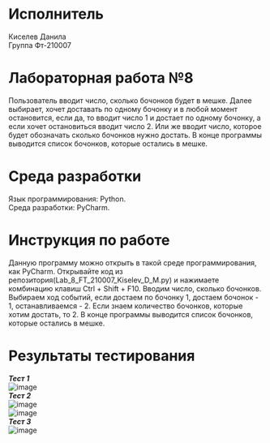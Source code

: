 # Исполнитель 
Киселев Данила  
Группа Фт-210007  
# Лабораторная работа №8 
Пользователь вводит число, сколько бочонков будет в мешке. Далее выбирает, хочет доставать по одному бочонку и в любой момент остановится, если да, то вводит число 1 и достает по одному бочонку, а если хочет остановиться вводит число 2. Или же вводит число, которое будет обозначать сколько бочонков нужно достать. В конце программы выводится список бочонков, которые остались в мешке.  
# Среда разработки 
Язык программирования: Python.  
Среда разработки: PyCharm.  
# Инструкция по работе  
Данную программу можно открыть в такой среде программирования, как PyCharm. Открывайте код из репозитория(Lab_8_FT_210007_Kiselev_D_M.py) и нажимаете комбинацию клавиш Ctrl + Shift + F10. Вводим число, сколько бочонков. Выбираем ход событий, если достаем по бочонку 1, достаем бочонок - 1, останавливаемся - 2. Если знаем количество бочонков, которые хотим достать, то 2. В конце программы выводится список бочонков, которые остались в мешке.  
# Результаты тестирования
***Тест 1***  
![image](https://user-images.githubusercontent.com/112878064/199043854-74a1c2c4-601b-46c8-a890-ca23e052cc6c.png)  
***Тест 2***    
![image](https://user-images.githubusercontent.com/112878064/199044518-a5e15a61-d7d5-4e67-a0fa-67e9fbd617d7.png)  
![image](https://user-images.githubusercontent.com/112878064/199044571-1d4d15cd-2912-4994-ac33-64aff2bfd25b.png)  
***Тест 3***    
![image](https://user-images.githubusercontent.com/112878064/199045407-d5d289fd-4fc0-407d-b00c-106da15a09a6.png)

